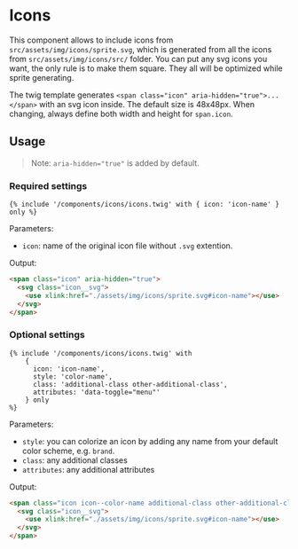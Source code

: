# Icons

This component allows to include icons from `src/assets/img/icons/sprite.svg`, which is generated from all the icons from `src/assets/img/icons/src/` folder. You can put any svg icons you want, the only rule is to make them square. They all will be optimized while sprite generating.

The twig template generates `<span class="icon" aria-hidden="true">...</span>` with an svg icon inside. The default size is 48x48px. When changing, always define both width and height for `span.icon`.

## Usage

> Note: `aria-hidden="true"` is added by default.

### Required settings

```twig
{% include '/components/icons/icons.twig' with { icon: 'icon-name' } only %}
```

Parameters:

- `icon`: name of the original icon file without `.svg` extention.

Output:

```html
<span class="icon" aria-hidden="true">
  <svg class="icon__svg">
    <use xlink:href="./assets/img/icons/sprite.svg#icon-name"></use>
  </svg>  
</span>
```

### Optional settings

```twig
{% include '/components/icons/icons.twig' with 
    { 
      icon: 'icon-name', 
      style: 'color-name', 
      class: 'additional-class other-additional-class',
      attributes: 'data-toggle="menu"' 
    } only
%}
```

Parameters:

- `style`: you can colorize an icon by adding any name from your default color scheme, e.g. `brand`.
- `class`: any additional classes
- `attributes`: any additional attributes

Output:

```html
<span class="icon icon--color-name additional-class other-additional-class" aria-hidden="true" data-toggle="menu">
  <svg class="icon__svg">
    <use xlink:href="./assets/img/icons/sprite.svg#icon-name"></use>
  </svg>  
</span>
```
